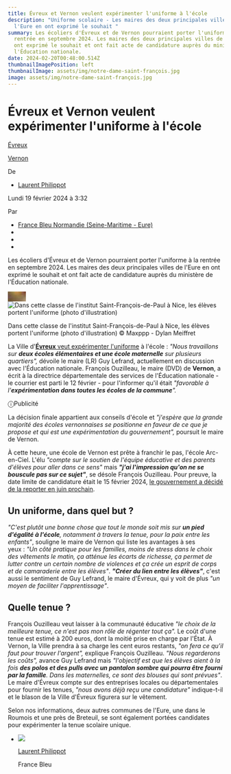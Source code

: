 ```yaml
---
title: Évreux et Vernon veulent expérimenter l'uniforme à l'école
description: "Uniforme scolaire - Les maires des deux principales villes de
  l'Eure en ont exprimé le souhait "
summary: Les écoliers d'Évreux et de Vernon pourraient porter l'uniforme à la
  rentrée en septembre 2024. Les maires des deux principales villes de l'Eure en
  ont exprimé le souhait et ont fait acte de candidature auprès du ministère de
  l'Éducation nationale.
date: 2024-02-20T00:48:00.514Z
thumbnailImagePosition: left
thumbnailImage: assets/img/notre-dame-saint-françois.jpg
image: assets/img/notre-dame-saint-françois.jpg
---
```

<!--StartFragment-->

# Évreux et Vernon veulent expérimenter l'uniforme à l'école

[Évreux](https://www.francebleu.fr/normandie/eure-27/evreux-27229)

[Vernon](https://www.francebleu.fr/normandie/eure-27/vernon-27681)

De 

* [Laurent Philippot](https://www.francebleu.fr/les-equipes/laurent-philippot)

Lundi 19 février 2024 à 3:32

Par 

* [France Bleu Normandie (Seine-Maritime - Eure)](https://www.francebleu.fr/normandie-rouen)
* [](https://www.facebook.com/sharer.php?u=https://www.francebleu.fr/infos/education/evreux-et-vernon-veulent-experimenter-l-uniforme-a-l-ecole-5959290)
* [](https://twitter.com/share?lang=fr&text=%C3%89vreux%20et%20Vernon%20veulent%20exp%C3%A9rimenter%20l%27uniforme%20%C3%A0%20l%27%C3%A9cole&url=https://www.francebleu.fr/infos/education/evreux-et-vernon-veulent-experimenter-l-uniforme-a-l-ecole-5959290)
* [](mailto:?subject=%C3%89vreux%20et%20Vernon%20veulent%20exp%C3%A9rimenter%20l%27uniforme%20%C3%A0%20l%27%C3%A9cole&body=undefined%20https://www.francebleu.fr/infos/education/evreux-et-vernon-veulent-experimenter-l-uniforme-a-l-ecole-5959290.%20Plus%20d%E2%80%99informations%20sur%20https://www.francebleu.fr.)

Les écoliers d'Évreux et de Vernon pourraient porter l'uniforme à la rentrée en septembre 2024. Les maires des deux principales villes de l'Eure en ont exprimé le souhait et ont fait acte de candidature auprès du ministère de l'Éducation nationale.

![Dans cette classe de l'institut Saint-François-de-Paul à Nice, les élèves portent l'uniforme (photo d'illustration)](data:image/jpeg;base64,/9j/2wBDACgcHiMeGSgjISMtKygwPGRBPDc3PHtYXUlkkYCZlo+AjIqgtObDoKrarYqMyP/L2u71////m8H////6/+b9//j/2wBDASstLTw1PHZBQXb4pYyl+Pj4+Pj4+Pj4+Pj4+Pj4+Pj4+Pj4+Pj4+Pj4+Pj4+Pj4+Pj4+Pj4+Pj4+Pj4+Pj4+Pj/wAARCAAXACoDASIAAhEBAxEB/8QAFwAAAwEAAAAAAAAAAAAAAAAAAAIDAf/EABgQAQEBAQEAAAAAAAAAAAAAAAABAhIR/8QAFwEBAQEBAAAAAAAAAAAAAAAAAAIBA//EABYRAQEBAAAAAAAAAAAAAAAAAAARAf/aAAwDAQACEQMRAD8Almq50hDyue4tfomqWVqY2p6npOF/PRwoqBoAMNDQAFMw/IAP/9k=)![Dans cette classe de l'institut Saint-François-de-Paul à Nice, les élèves portent l'uniforme (photo d'illustration)](https://www.francebleu.fr/s3/cruiser-production-eu3/2024/02/2f1f8cc7-d16b-423b-986b-f4a3657bc2df/1200x680_sc_maxbestof272329.jpg)

Dans cette classe de l'institut Saint-François-de-Paul à Nice, les élèves portent l'uniforme (photo d'illustration) © Maxppp - Dylan Meiffret

La Ville d'[**Évreux** veut expérimenter l'uniforme](https://www.francetvinfo.fr/societe/education/carte-tenue-unique-a-l-ecole-decouvrez-dans-quels-etablissements-sera-menee-l-experimentation_6309420.html) à l'école : *"Nous travaillons sur **deux écoles élémentaires et une école maternelle** sur plusieurs quartiers",* dévoile le maire (LR) Guy Lefrand, actuellement en discussion avec l'Éducation nationale. François Ouzilleau, le maire (DVD) de **Vernon**, a écrit à la directrice départementale des services de l'Éducation nationale - le courrier est parti le 12 février - pour l'informer qu'il était *"favorable à l'**expérimentation dans toutes les écoles de la commune**".*

ⓘPublicité

La décision finale appartient aux conseils d'école et *"j'espère que la grande majorité des écoles vernonnaises se positionne en faveur de ce que je propose et qui est une expérimentation du gouvernement",* poursuit le maire de Vernon.

À cette heure, une école de Vernon est prête à franchir le pas, l'école Arc-en-Ciel. L'élu *"compte sur le soutien de l'équipe éducative et des parents d'élèves pour aller dans ce sens"* mais ***"j'ai l'impression qu'on ne se bouscule pas sur ce sujet"***, se désole François Ouzilleau. Pour preuve, la date limite de candidature était le 15 février 2024, [le gouvernement a décidé de la reporter en juin prochain](https://www.francebleu.fr/infos/societe/uniforme-a-l-ecole-la-date-limite-de-depot-de-candidature-repoussee-au-mois-de-juin-8351969).

## Un uniforme, dans quel but ?

*"C'est plutôt une bonne chose que tout le monde soit mis sur **un pied d'égalité à l'école**, notamment à travers la tenue, pour la paix entre les enfants"*, souligne le maire de Vernon qui liste les avantages à ses yeux : *"Un côté pratique pour les familles, moins de stress dans le choix des vêtements le matin, ça atténue les écarts de richesse, ça permet de lutter contre un certain nombre de violences et ça crée un esprit de corps et de camaraderie entre les élèves"*. ***"Créer du lien entre les élèves"***, c'est aussi le sentiment de Guy Lefrand, le maire d'Évreux, qui y voit de plus *"un moyen de faciliter l'apprentissage"*.

## Quelle tenue ?

François Ouzilleau veut laisser à la communauté éducative *"le choix de la meilleure tenue, ce n'est pas mon rôle de régenter tout ça".* Le coût d'une tenue est estimé à 200 euros, dont la moitié prise en charge par l'État. À Vernon, la Ville prendra à sa charge les cent euros restants, *"on fera ce qu'il faut pour trouver l'argent",* explique François Ouzilleau. *"Nous regarderons les coûts",* avance Guy Lefrand mais *"l'objectif est que les élèves aient à la fois **des polos et des pulls avec un pantalon sombre qui pourra être fourni par la famille**. Dans les maternelles, ce sont des blouses qui sont prévues"*. Le maire d'Évreux compte sur des entreprises locales ou départementales pour fournir les tenues, *"nous avons déjà reçu une candidature"* indique-t-il et le blason de la Ville d'Évreux figurera sur le vêtement.

Selon nos informations, deux autres communes de l'Eure, une dans le Roumois et une près de Breteuil, se sont également portées candidates pour expérimenter la tenue scolaire unique.

* ![](https://www.francebleu.fr/s3/cruiser-production/2012/11/a727af14-3886-11e2-83bf-52540079b48c/140x140_laurent.jpg)

  [Laurent Philippot](https://www.francebleu.fr/les-equipes/laurent-philippot)

  France Bleu

<!--EndFragment-->